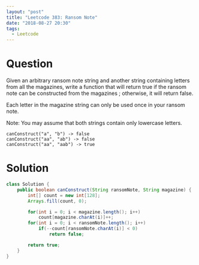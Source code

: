 ```yaml
---
layout: "post"
title: "Leetcode 383: Ransom Note"
date: "2018-08-27 20:30"
tags:
  - Leetcode
---
```


# Question
Given an arbitrary ransom note string and another string containing letters from all the magazines, write a function that will return true if the ransom note can be constructed from the magazines ; otherwise, it will return false.

Each letter in the magazine string can only be used once in your ransom note.

Note:
You may assume that both strings contain only lowercase letters.

```
canConstruct("a", "b") -> false
canConstruct("aa", "ab") -> false
canConstruct("aa", "aab") -> true
```

# Solution
```java
class Solution {
    public boolean canConstruct(String ransomNote, String magazine) {
        int[] count = new int[128];
        Arrays.fill(count, 0);

        for(int i = 0; i < magazine.length(); i++)
            count[magazine.charAt(i)]++;
        for(int i = 0; i < ransomNote.length(); i++)
            if(--count[ransomNote.charAt(i)] < 0)
                return false;

        return true;
    }
}
```

